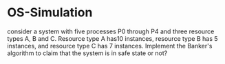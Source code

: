 # OS-Simulation
consider a system with five processes P0 through P4 and three resource types A, B and C. Resource type A has10 instances, resource type B has 5 instances, and resource type C has 7 instances. Implement the Banker's algorithm to claim that the system is in safe state or not?
